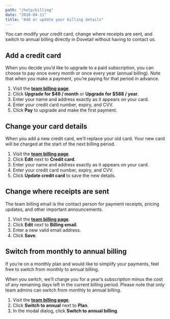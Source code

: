 ```yaml
---
path: "/help/billing"
date: "2018-04-11"
title: "Add or update your billing details"
---
```


You can modify your credit card, change where receipts are sent, and switch to annual billing directly in Dovetail without having to contact us.

## Add a credit card

When you decide you’d like to upgrade to a paid subscription, you can choose to pay once every month or once every year (annual billing). Note that when you make a payment, you’re paying for that period in advance.

1.  Visit the **[team billing page](/team/billing)**.
1.  Click **Upgrade for $49 / month** or **Upgrade for $588 / year**.
1.  Enter your name and address exactly as it appears on your card.
1.  Enter your credit card number, expiry, and CVV.
1.  Click **Pay** to upgrade and make the first payment.

## Change your card details

When you add a new credit card, we’ll replace your old card. Your new card will be charged at the start of the next billing period.

1.  Visit the **[team billing page](/team/billing)**.
1.  Click **Edit** next to **Credit card**.
1.  Enter your name and address exactly as it appears on your card.
1.  Enter your credit card number, expiry, and CVV.
1.  Click **Update credit card** to save the new details.

## Change where receipts are sent

The team billing email is the contact person for payment receipts, pricing updates, and other important announcements.

1.  Visit the **[team billing page](/team/billing)**.
1.  Click **Edit** next to **Billing email**.
1.  Enter a new valid email address.
1.  Click **Save**.

## Switch from monthly to annual billing

If you’re on a monthly plan and would like to simplify your payments, feel free to switch from monthly to annual billing.

When you switch, we’ll charge you for a year’s subscription minus the cost of any remaining days left in the current billing period. Please note that only team admins can switch from monthly to annual billing.

1.  Visit the **[team billing page](/team/billing)**.
1.  Click **Switch to annual** next to **Plan**.
1.  In the modal dialog, click **Switch to annual billing**.
